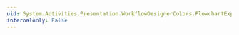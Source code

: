 ```yaml
---
uid: System.Activities.Presentation.WorkflowDesignerColors.FlowchartExpressionButtonMouseOverColorKey
internalonly: False
---
```

